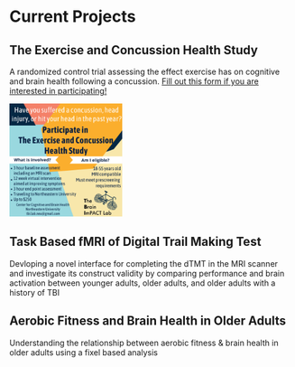 # Current Projects

## The Exercise and Concussion Health Study
A randomized control trial assessing the effect exercise has on cognitive and brain health following a concussion. [Fill out this form if you are interested in participating!](https://collaborate.tuftsctsi.org/redcap/surveys/?s=KWYENXFYT889K8AN&fbclid=IwAR1NYxMN3zN6ETsAWpw8VKC1bGLEvBc8gq6IIyhd2B_tEy901lD3LZe44nA)

<img src="/assets/img/Techs_flyer.png" alt="Techs_flyer" width="200"/>

## Task Based fMRI of Digital Trail Making Test
Devloping a novel interface for completing the dTMT in the MRI scanner and investigate its construct validity by comparing performance and brain activation between younger adults, older adults, and older adults with a history of TBI


## Aerobic Fitness and Brain Health in Older Adults
Understanding the relationship between aerobic fitness & brain health in older adults using a fixel based analysis
